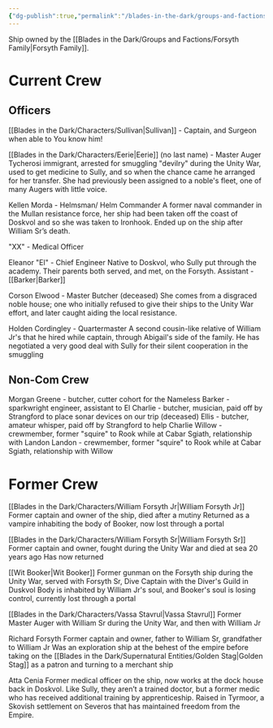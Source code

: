 ```yaml
---
{"dg-publish":true,"permalink":"/blades-in-the-dark/groups-and-factions/the-forsyth-ship/","tags":["GroupsFactions"]}
---
```


Ship owned by the [[Blades in the Dark/Groups and Factions/Forsyth Family\|Forsyth Family]]. 
# Current Crew
## Officers
[[Blades in the Dark/Characters/Sullivan\|Sullivan]] - Captain, and Surgeon when able to
    You know him!

[[Blades in the Dark/Characters/Eerie\|Eerie]] (no last name) - Master Auger
    Tycherosi immigrant, arrested for smuggling "devilry" during the Unity War, used to get medicine to Sully, and so when the chance came he arranged for her transfer. 
    She had previously been assigned to a noble's fleet, one of many Augers with little voice. 

Kellen Morda - Helmsman/ Helm Commander
    A former naval commander in the Mullan resistance force, her ship had been taken off the coast of Doskvol and so she was taken to Ironhook.
    Ended up on the ship after William Sr’s death. 

"XX" - Medical Officer
    

Eleanor "El" - Chief Engineer
    Native to Doskvol, who Sully put through the academy. Their parents both served, and met, on the Forsyth.
    Assistant - [[Barker\|Barker]]

Corson Elwood - Master Butcher (deceased)
    She comes from a disgraced noble house; one who initially refused to give their ships to the Unity War effort, and later caught aiding the local resistance. 

Holden Cordingley - Quartermaster
    A second cousin-like relative of William Jr's that he hired while captain, through Abigail's side of the family.
    He has negotiated a very good deal with Sully for their silent cooperation in the smuggling
## Non-Com Crew
Morgan Greene - butcher, cutter cohort for the Nameless
Barker - sparkwright engineer, assistant to El
Charlie - butcher, musician, paid off by Strangford to place sonar devices on our trip (deceased)
Ellis - butcher, amateur whisper, paid off by Strangford to help Charlie
Willow - crewmember, former "squire" to Rook while at Cabar Sgiath, relationship with Landon
Landon - crewmember, former "squire" to Rook while at Cabar Sgiath, relationship with Willow
# Former Crew
[[Blades in the Dark/Characters/William Forsyth Jr\|William Forsyth Jr]]
	Former captain and owner of the ship, died after a mutiny
	Returned as a vampire inhabiting the body of Booker, now lost through a portal

[[Blades in the Dark/Characters/William Forsyth Sr\|William Forsyth Sr]]
	Former captain and owner, fought during the Unity War and died at sea 20 years ago
	Has now returned

[[Wit Booker\|Wit Booker]]
	Former gunman on the Forsyth ship during the Unity War, served with Forsyth Sr, Dive Captain with the Diver's Guild in Duskvol
	Body is inhabited by William Jr's soul, and Booker's soul is losing control, currently lost through a portal

[[Blades in the Dark/Characters/Vassa Stavrul\|Vassa Stavrul]]
	Former Master Auger with William Sr during the Unity War, and then with William Jr

Richard Forsyth
	Former captain and owner, father to William Sr, grandfather to William Jr
	Was an exploration ship at the behest of the empire before taking on the [[Blades in the Dark/Supernatural Entities/Golden Stag\|Golden Stag]] as a patron and turning to a merchant ship

Atta Cenia
    Former medical officer on the ship, now works at the dock house back in Doskvol.
    Like Sully, they aren’t a trained doctor, but a former medic who has received additional training by apprenticeship. 
    Raised in Tyrmoor, a Skovish settlement on Severos that has maintained freedom from the Empire. 